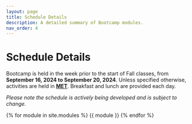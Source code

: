 ```yaml
---
layout: page
title: Schedule Details
description: A detailed summary of Bootcamp modules.
nav_order: 4
---
```


# Schedule Details

Bootcamp is held in the week prior to the start of Fall classes, from **September 16, 2024 to September 20, 2024**. Unless specified otherwise, activities are held in **[MET](https://goo.gl/maps/eXQLH5v2zcRU8f8P8)**. Breakfast and lunch are provided each day.

*Please note the schedule is actively being developed and is subject to change.*

{% for module in site.modules %}
{{ module }}
{% endfor %}
